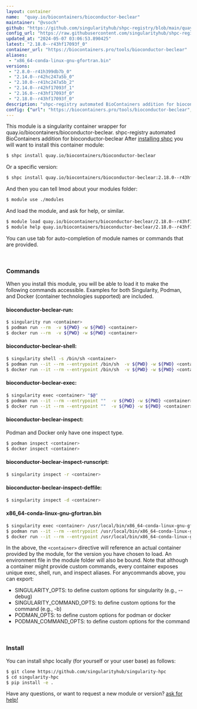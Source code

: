 ```yaml
---
layout: container
name:  "quay.io/biocontainers/bioconductor-beclear"
maintainer: "@vsoch"
github: "https://github.com/singularityhub/shpc-registry/blob/main/quay.io/biocontainers/bioconductor-beclear/container.yaml"
config_url: "https://raw.githubusercontent.com/singularityhub/shpc-registry/main/quay.io/biocontainers/bioconductor-beclear/container.yaml"
updated_at: "2024-05-07 03:06:53.890425"
latest: "2.18.0--r43hf17093f_0"
container_url: "https://biocontainers.pro/tools/bioconductor-beclear"
aliases:
 - "x86_64-conda-linux-gnu-gfortran.bin"
versions:
 - "2.8.0--r41h399db7b_0"
 - "2.14.0--r42hc247a5b_0"
 - "2.10.0--r41hc247a5b_2"
 - "2.14.0--r42hf17093f_1"
 - "2.16.0--r43hf17093f_0"
 - "2.18.0--r43hf17093f_0"
description: "shpc-registry automated BioContainers addition for bioconductor-beclear"
config: {"url": "https://biocontainers.pro/tools/bioconductor-beclear", "maintainer": "@vsoch", "description": "shpc-registry automated BioContainers addition for bioconductor-beclear", "latest": {"2.18.0--r43hf17093f_0": "sha256:20d1153536d39a7cbc0ea61ffdafa1497583e585da501dd3c5f65910ee6b17ee"}, "tags": {"2.8.0--r41h399db7b_0": "sha256:1f935f7433b9cda2a8620fe7252a010a71a995cefb30e79bed1417e1e1bae19e", "2.14.0--r42hc247a5b_0": "sha256:39b11b8e8a1f3c9071a6126311c71333aa55473af0642165c37dcea6ef1ba40d", "2.10.0--r41hc247a5b_2": "sha256:4a377e7169dba2f2bfaff74b4acbfb35e22c71b5ebb44424f69648bbd114a784", "2.14.0--r42hf17093f_1": "sha256:5d828d9412d7ac3462bcbef71f263758e1c771e3a864887acc0a7e08746674ff", "2.16.0--r43hf17093f_0": "sha256:907df7f339afa4a94b0d2d55c7778e4f4bb9c6b70250a24303af414ffeb47e58", "2.18.0--r43hf17093f_0": "sha256:20d1153536d39a7cbc0ea61ffdafa1497583e585da501dd3c5f65910ee6b17ee"}, "docker": "quay.io/biocontainers/bioconductor-beclear", "aliases": {"x86_64-conda-linux-gnu-gfortran.bin": "/usr/local/bin/x86_64-conda-linux-gnu-gfortran.bin"}}
---
```


This module is a singularity container wrapper for quay.io/biocontainers/bioconductor-beclear.
shpc-registry automated BioContainers addition for bioconductor-beclear
After [installing shpc](#install) you will want to install this container module:


```bash
$ shpc install quay.io/biocontainers/bioconductor-beclear
```

Or a specific version:

```bash
$ shpc install quay.io/biocontainers/bioconductor-beclear:2.18.0--r43hf17093f_0
```

And then you can tell lmod about your modules folder:

```bash
$ module use ./modules
```

And load the module, and ask for help, or similar.

```bash
$ module load quay.io/biocontainers/bioconductor-beclear/2.18.0--r43hf17093f_0
$ module help quay.io/biocontainers/bioconductor-beclear/2.18.0--r43hf17093f_0
```

You can use tab for auto-completion of module names or commands that are provided.

<br>

### Commands

When you install this module, you will be able to load it to make the following commands accessible.
Examples for both Singularity, Podman, and Docker (container technologies supported) are included.

#### bioconductor-beclear-run:

```bash
$ singularity run <container>
$ podman run --rm  -v ${PWD} -w ${PWD} <container>
$ docker run --rm  -v ${PWD} -w ${PWD} <container>
```

#### bioconductor-beclear-shell:

```bash
$ singularity shell -s /bin/sh <container>
$ podman run --it --rm --entrypoint /bin/sh  -v ${PWD} -w ${PWD} <container>
$ docker run --it --rm --entrypoint /bin/sh  -v ${PWD} -w ${PWD} <container>
```

#### bioconductor-beclear-exec:

```bash
$ singularity exec <container> "$@"
$ podman run --it --rm --entrypoint ""  -v ${PWD} -w ${PWD} <container> "$@"
$ docker run --it --rm --entrypoint ""  -v ${PWD} -w ${PWD} <container> "$@"
```

#### bioconductor-beclear-inspect:

Podman and Docker only have one inspect type.

```bash
$ podman inspect <container>
$ docker inspect <container>
```

#### bioconductor-beclear-inspect-runscript:

```bash
$ singularity inspect -r <container>
```

#### bioconductor-beclear-inspect-deffile:

```bash
$ singularity inspect -d <container>
```


#### x86_64-conda-linux-gnu-gfortran.bin

```bash
$ singularity exec <container> /usr/local/bin/x86_64-conda-linux-gnu-gfortran.bin
$ podman run --it --rm --entrypoint /usr/local/bin/x86_64-conda-linux-gnu-gfortran.bin   -v ${PWD} -w ${PWD} <container> -c " $@"
$ docker run --it --rm --entrypoint /usr/local/bin/x86_64-conda-linux-gnu-gfortran.bin   -v ${PWD} -w ${PWD} <container> -c " $@"
```



In the above, the `<container>` directive will reference an actual container provided
by the module, for the version you have chosen to load. An environment file in the
module folder will also be bound. Note that although a container
might provide custom commands, every container exposes unique exec, shell, run, and
inspect aliases. For anycommands above, you can export:

 - SINGULARITY_OPTS: to define custom options for singularity (e.g., --debug)
 - SINGULARITY_COMMAND_OPTS: to define custom options for the command (e.g., -b)
 - PODMAN_OPTS: to define custom options for podman or docker
 - PODMAN_COMMAND_OPTS: to define custom options for the command

<br>

### Install

You can install shpc locally (for yourself or your user base) as follows:

```bash
$ git clone https://github.com/singularityhub/singularity-hpc
$ cd singularity-hpc
$ pip install -e .
```

Have any questions, or want to request a new module or version? [ask for help!](https://github.com/singularityhub/singularity-hpc/issues)
